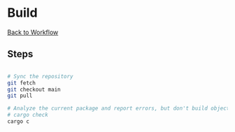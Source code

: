 # Build

[Back to Workflow](index.md)

## Steps

```bash

# Sync the repository
git fetch
git checkout main
git pull

# Analyze the current package and report errors, but don't build object files
# cargo check
cargo c
```
